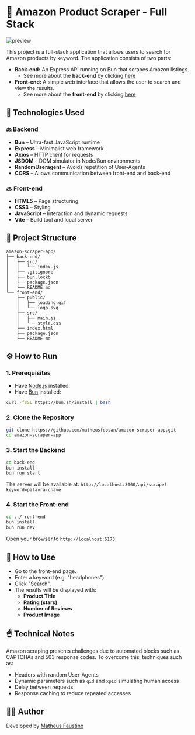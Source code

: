 # 🛒 Amazon Product Scraper - Full Stack

![preview](./front-end/.github/preview.png)

This project is a full-stack application that allows users to search for Amazon products by keyword. The application consists of two parts:

- **Back-end:** An Express API running on Bun that scrapes Amazon listings.
  - See more about the **back-end** by clicking [here](./back-end/README.md)
- **Front-end:** A simple web interface that allows the user to search and view the results.
  - See more about the **front-end** by clicking [here](./front-end/README.md)


## 🚀 Technologies Used

### 🔙 Backend

- **Bun** – Ultra-fast JavaScript runtime
- **Express** – Minimalist web framework
- **Axios** – HTTP client for requests
- **JSDOM** – DOM simulator in Node/Bun environments
- **RandomUseragent** – Avoids repetition of User-Agents
- **CORS** – Allows communication between front-end and back-end

### 🔜 Front-end

- **HTML5** – Page structuring
- **CSS3** – Styling
- **JavaScript** – Interaction and dynamic requests
- **Vite** – Build tool and local server

## 📁 Project Structure

```
amazon-scraper-app/
├── back-end/
│   ├── src/
│   │   └── index.js
│   ├── .gitignore
│   ├── bun.lockb
│   ├── package.json
│   └── README.md
└── front-end/
    ├── public/
    │   ├── loading.gif
    │   └── logo.svg
    ├── src/
    │   ├── main.js
    │   └── style.css
    ├── index.html
    ├── package.json
    └── README.md
```

## ⚙️ How to Run

### 1. Prerequisites

- Have [Node.js](https://nodejs.org/) installed.
- Have [Bun](https://bun.sh) installed:
```bash
curl -fsSL https://bun.sh/install | bash
```

### 2. Clone the Repository

```bash
git clone https://github.com/matheusfdosan/amazon-scraper-app.git
cd amazon-scraper-app
```

### 3. Start the Backend

```bash
cd back-end
bun install
bun run start
```

The server will be available at: `http://localhost:3000/api/scrape?keyword=palavra-chave`

### 4. Start the Front-end

```bash
cd ../front-end
bun install
bun run dev
```

Open your browser to `http://localhost:5173`

## 📌 How to Use

- Go to the front-end page.
- Enter a keyword (e.g. "headphones").
- Click "Search".
- The results will be displayed with:
  - **Product Title**
  - **Rating (stars)**
  - **Number of Reviews**
  - **Product Image**

## ☝️ Technical Notes

Amazon scraping presents challenges due to automated blocks such as CAPTCHAs and 503 response codes. To overcome this, techniques such as:

- Headers with random User-Agents
- Dynamic parameters such as `qid` and `xpid` simulating human access
- Delay between requests
- Response caching to reduce repeated accesses

## 👨‍💻 Author

Developed by [Matheus Faustino](https://github.com/matheusfdosan)
